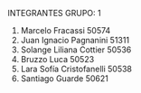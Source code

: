 INTEGRANTES GRUPO: 1

1. Marcelo Fracassi 50574
2. Juan Ignacio Pagnanini 51311
3. Solange Liliana Cottier 50536
4. Bruzzo Luca 50523
5. Lara Sofía Cristofanelli 50538
6. Santiago Guarde 50621